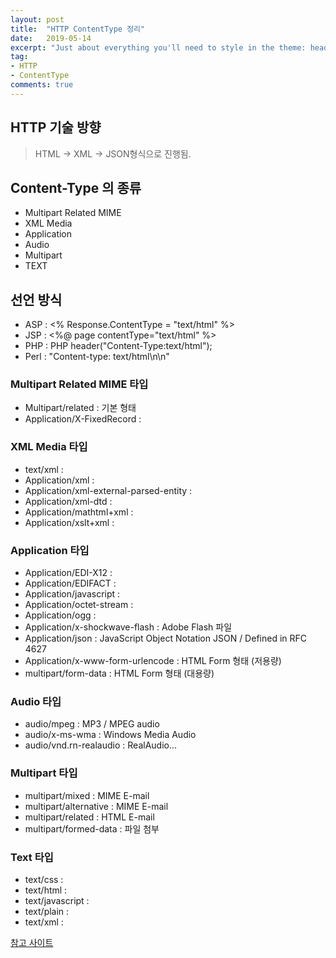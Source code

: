 ```yaml
---
layout: post
title:  "HTTP ContentType 정리"
date:   2019-05-14
excerpt: "Just about everything you'll need to style in the theme: headings, paragraphs, blockquotes, tables, code blocks, and more."
tag:
- HTTP
- ContentType
comments: true
---
```


## HTTP 기술 방향
> HTML -> XML -> JSON형식으로 진행됨.

## Content-Type 의 종류
 - Multipart Related MIME 
 - XML Media 
 - Application 
 - Audio 
 - Multipart 
 - TEXT

## 선언 방식 
 - ASP  : <% Response.ContentType = "text/html" %>
 - JSP  : <%@ page contentType="text/html" %>
 - PHP  : PHP header("Content-Type:text/html");
 - Perl : "Content-type: text/html\n\n"

### Multipart Related MIME 타입
 - Multipart/related : 기본 형태
 - Application/X-FixedRecord : 
 
### XML Media 타입
 - text/xml : 
 - Application/xml : 
 - Application/xml-external-parsed-entity : 
 - Application/xml-dtd : 
 - Application/mathtml+xml : 
 - Application/xslt+xml : 
 
### Application 타입
 - Application/EDI-X12 : 
 - Application/EDIFACT : 
 - Application/javascript : 
 - Application/octet-stream : 
 - Application/ogg : 
 - Application/x-shockwave-flash : Adobe Flash 파일
 - Application/json : JavaScript Object Notation JSON / Defined in RFC 4627
 - Application/x-www-form-urlencode : HTML Form 형태 (저용량)
 - multipart/form-data : HTML Form 형태 (대용량)
 
### Audio 타입
 - audio/mpeg : MP3 / MPEG audio
 - audio/x-ms-wma : Windows Media Audio
 - audio/vnd.rn-realaudio : RealAudio...
 
### Multipart 타입
 - multipart/mixed : MIME E-mail
 - multipart/alternative : MIME E-mail
 - multipart/related : HTML E-mail
 - multipart/formed-data : 파일 첨부
 
### Text 타입
 - text/css :
 - text/html : 
 - text/javascript : 
 - text/plain : 
 - text/xml : 
 
 
 <a class = "btn btn-title" href="https://www.iana.org/assignments/media-types/media-types.xhtml#application"> 참고 사이트 </a> 
